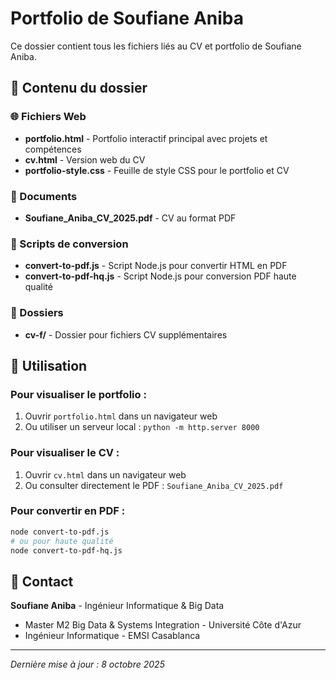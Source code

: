 # Portfolio de Soufiane Aniba

Ce dossier contient tous les fichiers liés au CV et portfolio de Soufiane Aniba.

## 📁 Contenu du dossier

### 🌐 Fichiers Web
- **portfolio.html** - Portfolio interactif principal avec projets et compétences
- **cv.html** - Version web du CV
- **portfolio-style.css** - Feuille de style CSS pour le portfolio et CV

### 📄 Documents
- **Soufiane_Aniba_CV_2025.pdf** - CV au format PDF

### 🔧 Scripts de conversion
- **convert-to-pdf.js** - Script Node.js pour convertir HTML en PDF
- **convert-to-pdf-hq.js** - Script Node.js pour conversion PDF haute qualité

### 📂 Dossiers
- **cv-f/** - Dossier pour fichiers CV supplémentaires

## 🚀 Utilisation

### Pour visualiser le portfolio :
1. Ouvrir `portfolio.html` dans un navigateur web
2. Ou utiliser un serveur local : `python -m http.server 8000`

### Pour visualiser le CV :
1. Ouvrir `cv.html` dans un navigateur web
2. Ou consulter directement le PDF : `Soufiane_Aniba_CV_2025.pdf`

### Pour convertir en PDF :
```bash
node convert-to-pdf.js
# ou pour haute qualité
node convert-to-pdf-hq.js
```

## 📧 Contact
**Soufiane Aniba** - Ingénieur Informatique & Big Data
- Master M2 Big Data & Systems Integration - Université Côte d'Azur
- Ingénieur Informatique - EMSI Casablanca

---
*Dernière mise à jour : 8 octobre 2025*